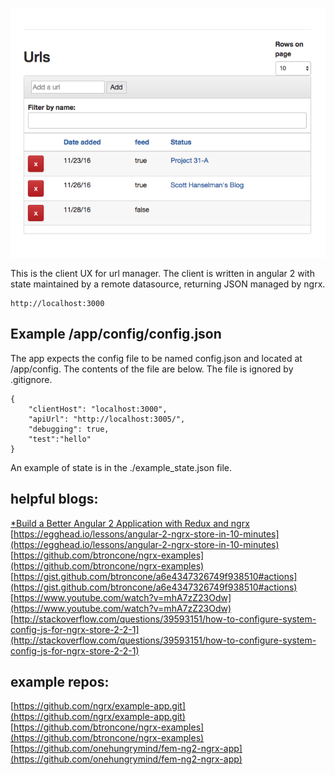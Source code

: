 ![data](./UX.png)

This is the client UX for  url manager. The client is written in angular 2 with 
state maintained by a remote datasource, returning JSON managed 
by ngrx. 

```
http://localhost:3000
```

## Example /app/config/config.json

The app expects the config file to be named config.json and located at /app/config. The contents of 
the file are below. The file is ignored by .gitignore.

```
{
    "clientHost": "localhost:3000",
    "apiUrl": "http://localhost:3005/",
    "debugging": true,
    "test":"hello"
}
```

An example of state is in the ./example_state.json file.

## helpful blogs:

[*Build a Better Angular 2 Application with Redux and ngrx](http://onehungrymind.com/build-better-angular-2-application-redux-ngrx/)
[https://egghead.io/lessons/angular-2-ngrx-store-in-10-minutes](https://egghead.io/lessons/angular-2-ngrx-store-in-10-minutes)
[https://github.com/btroncone/ngrx-examples](https://github.com/btroncone/ngrx-examples)
[https://gist.github.com/btroncone/a6e4347326749f938510#actions](https://gist.github.com/btroncone/a6e4347326749f938510#actions)
[https://www.youtube.com/watch?v=mhA7zZ23Odw](https://www.youtube.com/watch?v=mhA7zZ23Odw)
[http://stackoverflow.com/questions/39593151/how-to-configure-system-config-js-for-ngrx-store-2-2-1](http://stackoverflow.com/questions/39593151/how-to-configure-system-config-js-for-ngrx-store-2-2-1)

## example repos:

[https://github.com/ngrx/example-app.git](https://github.com/ngrx/example-app.git)
[https://github.com/btroncone/ngrx-examples](https://github.com/btroncone/ngrx-examples)
[https://github.com/onehungrymind/fem-ng2-ngrx-app](https://github.com/onehungrymind/fem-ng2-ngrx-app)

